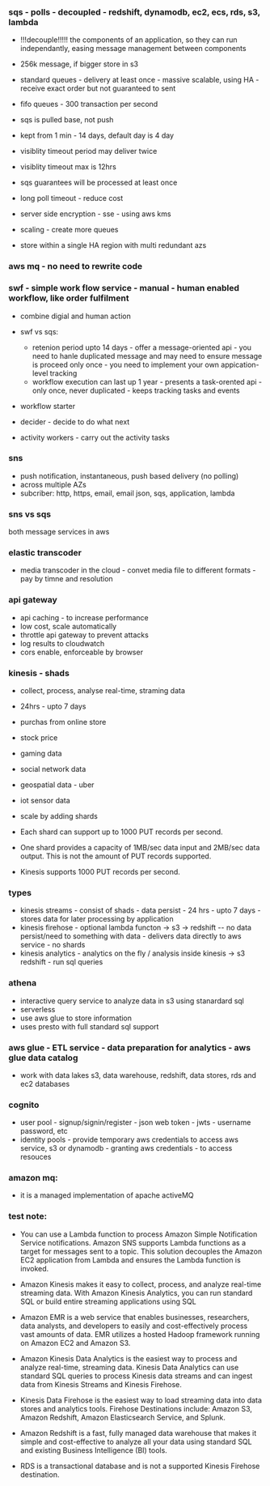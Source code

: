 ### sqs - polls - decoupled  - redshift, dynamodb, ec2, ecs, rds, s3, lambda 
- !!!decouple!!!!! the components of an application, so they can run independantly, easing message management between components
- 256k message, if bigger store in s3
- standard queues -  delivery at least once - massive scalable, using HA - receive exact order but not guaranteed to sent
- fifo queues - 300 transaction per second

- sqs is pulled base, not push
- kept from 1 min - 14 days, default day is 4 day
- visiblity timeout period may deliver twice
- visiblity timeout max is 12hrs
- sqs guarantees will be processed at least once
- long poll timeout - reduce cost
- server side encryption - sse - using aws kms

- scaling - create more queues
- store within a single HA region with multi redundant azs

### aws mq - no need to rewrite code

### swf - simple work flow service - manual - human enabled workflow, like order fulfilment 
- combine digial and human action
- swf vs sqs: 
  - retenion period upto 14 days - offer a message-oriented api - you need to hanle duplicated message and may need to ensure message is proceed only once - you need to implement your own appication-level tracking
  - workflow execution can last up 1 year - presents a task-orented api - only once, never duplicated - keeps tracking tasks and events

- workflow starter

- decider - decide to do what next

- activity workers - carry out the activity tasks


### sns
- push notification, instantaneous, push based delivery (no polling)
- across multiple AZs
- subcriber: http, https, email, email json, sqs, application, lambda

### sns vs sqs
both message services in aws


### elastic transcoder
- media transcoder in the cloud - convet media file to different formats - pay by timne and resolution

### api gateway
- api caching - to increase performance
- low cost, scale automatically
- throttle api gateway to prevent attacks
- log results to cloudwatch
- cors enable, enforceable by browser

### kinesis - shads
- collect, process, analyse real-time, straming data
- 24hrs - upto 7 days
- purchas from online store
- stock price
- gaming data
- social network data
- geospatial data - uber
- iot sensor data
- scale by adding shards

- Each shard can support up to 1000 PUT records per second.
- One shard provides a capacity of 1MB/sec data input and 2MB/sec data output. This is not the amount of PUT records supported.
- Kinesis supports 1000 PUT records per second.

### types 
- kinesis streams - consist of shads - data persist - 24 hrs - upto 7 days - stores data for later processing by application
- kinesis firehose - optional lambda functon -> s3 -> redshift -- no data persist/need to something with data - delivers data directly to aws service - no shards
- kinesis analytics -  analytics on the fly / analysis inside kinesis -> s3 redshift - run sql queries


### athena 
- interactive query service to analyze data in s3 using stanardard sql
- serverless
- use aws glue to store information
- uses presto with full standard sql support

### aws glue - ETL service - data preparation for analytics - aws glue data catalog
- work with data lakes s3, data warehouse, redshift, data stores, rds and ec2 databases

### cognito
- user pool - signup/signin/register - json web token - jwts - username password, etc
- identity pools - provide temporary aws credentials to access aws service, s3 or dynamodb - granting aws credentials - to access resouces

### amazon mq:
- it is a managed implementation of apache activeMQ

### test note:
- You can use a Lambda function to process Amazon Simple Notification Service notifications. Amazon SNS supports Lambda functions as a target for messages sent to a topic. This solution decouples the Amazon EC2 application from Lambda and ensures the Lambda function is invoked.

- Amazon Kinesis makes it easy to collect, process, and analyze real-time streaming data. With Amazon Kinesis Analytics, you can run standard SQL or build entire streaming applications using SQL

- Amazon EMR is a web service that enables businesses, researchers, data analysts, and developers to easily and cost-effectively process vast amounts of data. EMR utilizes a hosted Hadoop framework running on Amazon EC2 and Amazon S3.


- Amazon Kinesis Data Analytics is the easiest way to process and analyze real-time, streaming data. Kinesis Data Analytics can use standard SQL queries to process Kinesis data streams and can ingest data from Kinesis Streams and Kinesis Firehose.



- Kinesis Data Firehose is the easiest way to load streaming data into data stores and analytics tools. Firehose Destinations include: Amazon S3, Amazon Redshift, Amazon Elasticsearch Service, and Splunk.

- Amazon Redshift is a fast, fully managed data warehouse that makes it simple and cost-effective to analyze all your data using standard SQL and existing Business Intelligence (BI) tools.

- RDS is a transactional database and is not a supported Kinesis Firehose destination.
